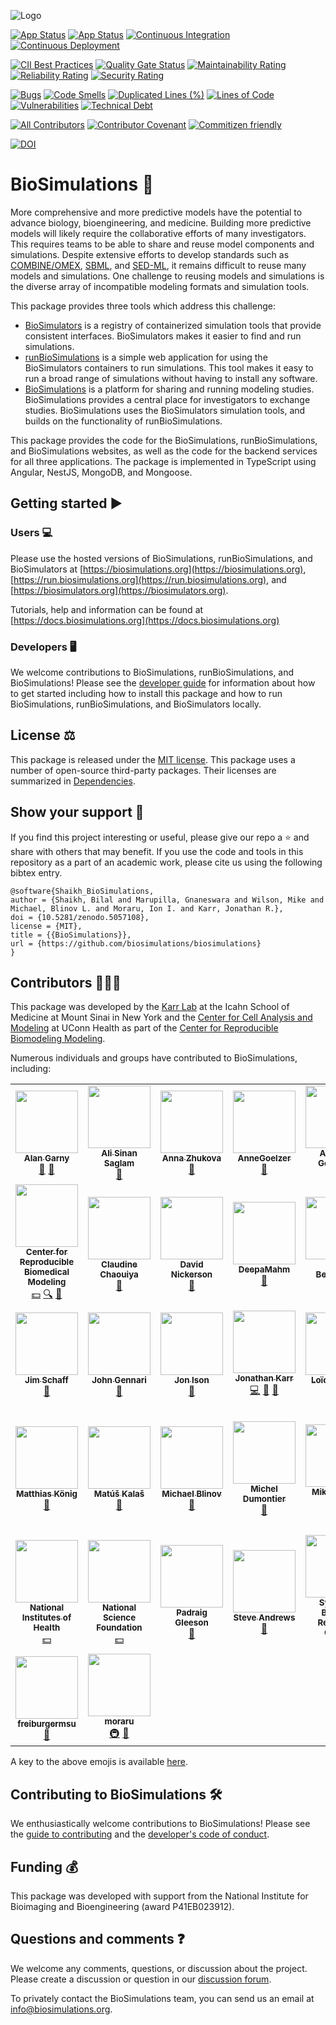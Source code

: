 ![Logo](https://raw.githubusercontent.com/biosimulations/biosimulations/dev/libs/shared/assets/src/assets/images/biosimulations-logo/logo-white.svg)

[![App Status](https://deployment.biosimulations.org/api/badge?name=biosimulations-dev&revision=true)](https://deployment.biosimulations.org/applications/biosimulations-dev)
[![App Status](https://deployment.biosimulations.org/api/badge?name=biosimulations-prod&revision=true)](https://deployment.biosimulations.org/applications/biosimulations-prod)
[![Continuous Integration](https://github.com/biosimulations/biosimulations/workflows/Continuous%20Integration/badge.svg)](https://github.com/biosimulations/biosimulations/actions?query=workflow%3A%22Continuous+Integration%22)
[![Continuous Deployment](https://github.com/biosimulations/biosimulations/workflows/Continuous%20Deployment/badge.svg)](https://github.com/biosimulations/biosimulations/actions?query=workflow%3A%22Continuous+Deployment%22)

[![CII Best Practices](https://bestpractices.coreinfrastructure.org/projects/5204/badge)](https://bestpractices.coreinfrastructure.org/projects/5204)
[![Quality Gate Status](https://sonarcloud.io/api/project_badges/measure?project=biosimulations_biosimulations&metric=alert_status)](https://sonarcloud.io/summary/new_code?id=biosimulations_biosimulations)
[![Maintainability Rating](https://sonarcloud.io/api/project_badges/measure?project=biosimulations_biosimulations&metric=sqale_rating)](https://sonarcloud.io/summary/new_code?id=biosimulations_biosimulations)
[![Reliability Rating](https://sonarcloud.io/api/project_badges/measure?project=biosimulations_biosimulations&metric=reliability_rating)](https://sonarcloud.io/summary/new_code?id=biosimulations_biosimulations)
[![Security Rating](https://sonarcloud.io/api/project_badges/measure?project=biosimulations_biosimulations&metric=security_rating)](https://sonarcloud.io/summary/new_code?id=biosimulations_biosimulations)

[![Bugs](https://sonarcloud.io/api/project_badges/measure?project=biosimulations_biosimulations&metric=bugs)](https://sonarcloud.io/summary/new_code?id=biosimulations_biosimulations)
[![Code Smells](https://sonarcloud.io/api/project_badges/measure?project=biosimulations_biosimulations&metric=code_smells)](https://sonarcloud.io/summary/new_code?id=biosimulations_biosimulations)
[![Duplicated Lines (%)](https://sonarcloud.io/api/project_badges/measure?project=biosimulations_biosimulations&metric=duplicated_lines_density)](https://sonarcloud.io/summary/new_code?id=biosimulations_biosimulations)
[![Lines of Code](https://sonarcloud.io/api/project_badges/measure?project=biosimulations_biosimulations&metric=ncloc)](https://sonarcloud.io/summary/new_code?id=biosimulations_biosimulations)
[![Vulnerabilities](https://sonarcloud.io/api/project_badges/measure?project=biosimulations_biosimulations&metric=vulnerabilities)](https://sonarcloud.io/summary/new_code?id=biosimulations_biosimulations)
[![Technical Debt](https://sonarcloud.io/api/project_badges/measure?project=biosimulations_biosimulations&metric=sqale_index)](https://sonarcloud.io/summary/new_code?id=biosimulations_biosimulations)



[![All Contributors](https://img.shields.io/github/all-contributors/biosimulations/biosimulations/HEAD)](#contributors-)
[![Contributor Covenant](https://img.shields.io/badge/Contributor%20Covenant-1.4-4baaaa.svg)](CODE_OF_CONDUCT.md)
[![Commitizen friendly](https://img.shields.io/badge/commitizen-friendly-brightgreen.svg)](http://commitizen.github.io/cz-cli/)

[![DOI](https://zenodo.org/badge/207730765.svg)](https://zenodo.org/badge/latestdoi/207730765) 

# BioSimulations 🧬

More comprehensive and more predictive models have the potential to advance biology, bioengineering, and medicine. Building more predictive models will likely require the collaborative efforts of many investigators. This requires teams to be able to share and reuse model components and simulations. Despite extensive efforts to develop standards such as [COMBINE/OMEX](https://combinearchive.org/), [SBML](http://sbml.org), and [SED-ML](https://sed-ml.org), it remains difficult to reuse many models and simulations. One challenge to reusing models and simulations is the diverse array of incompatible modeling formats and simulation tools.

This package provides three tools which address this challenge:

- [BioSimulators](https://biosimulators.org) is a registry of containerized simulation tools that provide consistent interfaces. BioSimulators makes it easier to find and run simulations.
- [runBioSimulations](https://run.biosimulations.org) is a simple web application for using the BioSimulators containers to run simulations. This tool makes it easy to run a broad range of simulations without having to install any software.
- [BioSimulations](https://biosimulations.org) is a platform for sharing and running modeling studies. BioSimulations provides a central place for investigators to exchange studies. BioSimulations uses the BioSimulators simulation tools, and builds on the functionality of runBioSimulations.

This package provides the code for the BioSimulations, runBioSimulations, and BioSimulations websites, as well as the code for the backend services for all three applications. The package is implemented in TypeScript using Angular, NestJS, MongoDB, and Mongoose.

## Getting started ▶️

### Users 💻

Please use the hosted versions of BioSimulations, runBioSimulations, and BioSimulators at [https://biosimulations.org](https://biosimulations.org), [https://run.biosimulations.org](https://run.biosimulations.org), and [https://biosimulators.org](https://biosimulators.org).

Tutorials, help and information can be found at [https://docs.biosimulations.org](https://docs.biosimulations.org)

### Developers 🖥️

We welcome contributions to BioSimulations, runBioSimulations, and BioSimulations! Please see the [developer guide](https://docs.biosimulations.org/developers) for information about how to get started including how to install this package and how to run BioSimulations, runBioSimulations, and BioSimulators locally.

## License ⚖️

This package is released under the [MIT license](./License.md). This package uses a number of open-source third-party packages. Their licenses are summarized in [Dependencies](./about/Dependencies).

## Show your support 🤝

If you find this project interesting or useful, please give our repo a ⭐ and share with others that may benefit. If you use the code and tools in this repository as a part of an academic work, please cite us using the following bibtex entry. 

```
@software{Shaikh_BioSimulations,
author = {Shaikh, Bilal and Marupilla, Gnaneswara and Wilson, Mike and Michael, Blinov L. and Moraru, Ion I. and Karr, Jonathan R.},
doi = {10.5281/zenodo.5057108},
license = {MIT},
title = {{BioSimulations}},
url = {https://github.com/biosimulations/biosimulations}
}
```

## Contributors 🧑‍🤝‍🧑

This package was developed by the [Karr Lab](https://www.karrlab.org) at the Icahn School of Medicine at Mount Sinai in New York and the [Center for Cell Analysis and Modeling](https://health.uconn.edu/cell-analysis-modeling/) at UConn Health as part of the [Center for Reproducible Biomodeling Modeling](https://reproduciblebiomodels.org).

Numerous individuals and groups have contributed to BioSimulations, including:     

<!-- ALL-CONTRIBUTORS-LIST:START - Do not remove or modify this section -->
<!-- prettier-ignore-start -->
<!-- markdownlint-disable -->
<table>
  <tr>
    <td align="center"><a href="https://hellix.com/Alan/"><img src="https://avatars.githubusercontent.com/u/602265?v=4?s=100" width="100px;" alt=""/><br /><sub><b>Alan Garny</b></sub></a><br /><a href="#ideas-agarny" title="Ideas, Planning, & Feedback">🤔</a> <a href="#data-agarny" title="Data">🔣</a></td>
    <td align="center"><a href="https://github.com/ASinanSaglam"><img src="https://avatars.githubusercontent.com/u/11724447?v=4?s=100" width="100px;" alt=""/><br /><sub><b>Ali Sinan Saglam</b></sub></a><br /><a href="#data-ASinanSaglam" title="Data">🔣</a></td>
    <td align="center"><a href="https://research.pasteur.fr/en/member/anna-zhukova"><img src="https://avatars.githubusercontent.com/u/10465838?v=4?s=100" width="100px;" alt=""/><br /><sub><b>Anna Zhukova</b></sub></a><br /><a href="#data-annazhukova" title="Data">🔣</a></td>
    <td align="center"><a href="https://github.com/AnneGoelzer"><img src="https://avatars.githubusercontent.com/u/32333634?v=4?s=100" width="100px;" alt=""/><br /><sub><b>AnneGoelzer</b></sub></a><br /><a href="#data-AnneGoelzer" title="Data">🔣</a></td>
    <td align="center"><a href="https://www.mountsinai.org/profiles/arthur-p-goldberg"><img src="https://avatars.githubusercontent.com/u/33882?v=4?s=100" width="100px;" alt=""/><br /><sub><b>Arthur P Goldberg</b></sub></a><br /><a href="#ideas-artgoldberg" title="Ideas, Planning, & Feedback">🤔</a></td>
    <td align="center"><a href="http://aurelien.naldi.info/"><img src="https://avatars.githubusercontent.com/u/250984?v=4?s=100" width="100px;" alt=""/><br /><sub><b>Aurélien Naldi</b></sub></a><br /><a href="#data-aurelien-naldi" title="Data">🔣</a></td>
    <td align="center"><a href="http://bshaikh.com"><img src="https://avatars.githubusercontent.com/u/32490144?v=4?s=100" width="100px;" alt=""/><br /><sub><b>Bilal Shaikh</b></sub></a><br /><a href="https://github.com/biosimulations/biosimulations/commits?author=bilalshaikh42" title="Code">💻</a> <a href="https://github.com/biosimulations/biosimulations/commits?author=bilalshaikh42" title="Documentation">📖</a> <a href="#infra-bilalshaikh42" title="Infrastructure (Hosting, Build-Tools, etc)">🚇</a></td>
  </tr>
  <tr>
    <td align="center"><a href="https://reproduciblebiomodels.org"><img src="https://avatars.githubusercontent.com/u/70044163?v=4?s=100" width="100px;" alt=""/><br /><sub><b>Center for Reproducible Biomedical Modeling</b></sub></a><br /><a href="#financial-reproducible-biomedical-modeling" title="Financial">💵</a> <a href="#fundingFinding-reproducible-biomedical-modeling" title="Funding Finding">🔍</a> <a href="#projectManagement-reproducible-biomedical-modeling" title="Project Management">📆</a></td>
    <td align="center"><a href="https://claudine-chaouiya.pedaweb.univ-amu.fr/index.html"><img src="https://avatars.githubusercontent.com/u/40125033?v=4?s=100" width="100px;" alt=""/><br /><sub><b>Claudine Chaouiya</b></sub></a><br /><a href="#data-chaouiya" title="Data">🔣</a></td>
    <td align="center"><a href="http://about.me/david.nickerson"><img src="https://avatars.githubusercontent.com/u/811244?v=4?s=100" width="100px;" alt=""/><br /><sub><b>David Nickerson</b></sub></a><br /><a href="#ideas-nickerso" title="Ideas, Planning, & Feedback">🤔</a></td>
    <td align="center"><a href="https://github.com/DeepaMahm"><img src="https://avatars.githubusercontent.com/u/29662579?v=4?s=100" width="100px;" alt=""/><br /><sub><b>DeepaMahm</b></sub></a><br /><a href="https://github.com/biosimulations/biosimulations/issues?q=author%3ADeepaMahm" title="Bug reports">🐛</a></td>
    <td align="center"><a href="https://github.com/fbergmann"><img src="https://avatars.githubusercontent.com/u/949059?v=4?s=100" width="100px;" alt=""/><br /><sub><b>Frank Bergmann</b></sub></a><br /><a href="#ideas-fbergmann" title="Ideas, Planning, & Feedback">🤔</a></td>
    <td align="center"><a href="http://gmarupilla.com"><img src="https://avatars.githubusercontent.com/u/53095348?v=4?s=100" width="100px;" alt=""/><br /><sub><b>GMarupilla</b></sub></a><br /><a href="https://github.com/biosimulations/biosimulations/commits?author=gmarupilla" title="Code">💻</a></td>
    <td align="center"><a href="http://www.sys-bio.org/"><img src="https://avatars.githubusercontent.com/u/1054990?v=4?s=100" width="100px;" alt=""/><br /><sub><b>Herbert Sauro</b></sub></a><br /><a href="#ideas-hsauro" title="Ideas, Planning, & Feedback">🤔</a></td>
  </tr>
  <tr>
    <td align="center"><a href="http://vcell.org"><img src="https://avatars.githubusercontent.com/u/20616724?v=4?s=100" width="100px;" alt=""/><br /><sub><b>Jim Schaff</b></sub></a><br /><a href="#ideas-jcschaff" title="Ideas, Planning, & Feedback">🤔</a></td>
    <td align="center"><a href="https://github.com/jhgennari"><img src="https://avatars.githubusercontent.com/u/2684850?v=4?s=100" width="100px;" alt=""/><br /><sub><b>John Gennari</b></sub></a><br /><a href="#ideas-jhgennari" title="Ideas, Planning, & Feedback">🤔</a></td>
    <td align="center"><a href="https://github.com/joncison"><img src="https://avatars.githubusercontent.com/u/1506863?v=4?s=100" width="100px;" alt=""/><br /><sub><b>Jon Ison</b></sub></a><br /><a href="#data-joncison" title="Data">🔣</a></td>
    <td align="center"><a href="https://www.karrlab.org"><img src="https://avatars.githubusercontent.com/u/2848297?v=4?s=100" width="100px;" alt=""/><br /><sub><b>Jonathan Karr</b></sub></a><br /><a href="https://github.com/biosimulations/biosimulations/commits?author=jonrkarr" title="Code">💻</a> <a href="https://github.com/biosimulations/biosimulations/commits?author=jonrkarr" title="Documentation">📖</a> <a href="#design-jonrkarr" title="Design">🎨</a></td>
    <td align="center"><a href="http://loicpauleve.name/"><img src="https://avatars.githubusercontent.com/u/228657?v=4?s=100" width="100px;" alt=""/><br /><sub><b>Loïc Paulevé</b></sub></a><br /><a href="#data-pauleve" title="Data">🔣</a></td>
    <td align="center"><a href="https://github.com/luciansmith"><img src="https://avatars.githubusercontent.com/u/1736150?v=4?s=100" width="100px;" alt=""/><br /><sub><b>Lucian Smith</b></sub></a><br /><a href="#ideas-luciansmith" title="Ideas, Planning, & Feedback">🤔</a></td>
    <td align="center"><a href="https://uk.linkedin.com/in/manuelbernal"><img src="https://avatars.githubusercontent.com/u/8855107?v=4?s=100" width="100px;" alt=""/><br /><sub><b>Manuel Bernal Llinares</b></sub></a><br /><a href="#data-mbdebian" title="Data">🔣</a></td>
  </tr>
  <tr>
    <td align="center"><a href="https://livermetabolism.com/"><img src="https://avatars.githubusercontent.com/u/900538?v=4?s=100" width="100px;" alt=""/><br /><sub><b>Matthias König</b></sub></a><br /><a href="#ideas-matthiaskoenig" title="Ideas, Planning, & Feedback">🤔</a></td>
    <td align="center"><a href="https://orcid.org/0000-0002-1509-4981"><img src="https://avatars.githubusercontent.com/u/992660?v=4?s=100" width="100px;" alt=""/><br /><sub><b>Matúš Kalaš</b></sub></a><br /><a href="#data-matuskalas" title="Data">🔣</a></td>
    <td align="center"><a href="https://github.com/vcellmike"><img src="https://avatars.githubusercontent.com/u/29076280?v=4?s=100" width="100px;" alt=""/><br /><sub><b>Michael Blinov</b></sub></a><br /><a href="#ideas-vcellmike" title="Ideas, Planning, & Feedback">🤔</a></td>
    <td align="center"><a href="http://dumontierlab.com/"><img src="https://avatars.githubusercontent.com/u/993852?v=4?s=100" width="100px;" alt=""/><br /><sub><b>Michel Dumontier</b></sub></a><br /><a href="#data-micheldumontier" title="Data">🔣</a></td>
    <td align="center"><a href="https://hpc.uchc.edu"><img src="https://avatars.githubusercontent.com/u/400595?v=4?s=100" width="100px;" alt=""/><br /><sub><b>Mike Wilson</b></sub></a><br /><a href="#infra-mpw6" title="Infrastructure (Hosting, Build-Tools, etc)">🚇</a></td>
    <td align="center"><a href="http://modeldb.yale.edu/"><img src="https://avatars.githubusercontent.com/u/38667483?v=4?s=100" width="100px;" alt=""/><br /><sub><b>ModelDB</b></sub></a><br /><a href="#data-ModelDBRepository" title="Data">🔣</a></td>
    <td align="center"><a href="http://www.nibib.nih.gov/"><img src="https://avatars.githubusercontent.com/u/12418167?v=4?s=100" width="100px;" alt=""/><br /><sub><b>National Institute of Biomedical Imaging and Bioengineering</b></sub></a><br /><a href="#financial-NIBIB" title="Financial">💵</a></td>
  </tr>
  <tr>
    <td align="center"><a href="https://nih.gov/"><img src="https://avatars.githubusercontent.com/u/52710462?v=4?s=100" width="100px;" alt=""/><br /><sub><b>National Institutes of Health</b></sub></a><br /><a href="#financial-NIHGOV" title="Financial">💵</a></td>
    <td align="center"><a href="https://nsf.gov/"><img src="https://avatars.githubusercontent.com/u/23663503?v=4?s=100" width="100px;" alt=""/><br /><sub><b>National Science Foundation</b></sub></a><br /><a href="#financial-NSF-open" title="Financial">💵</a></td>
    <td align="center"><a href="http://www.opensourcebrain.org/"><img src="https://avatars.githubusercontent.com/u/1556687?v=4?s=100" width="100px;" alt=""/><br /><sub><b>Padraig Gleeson</b></sub></a><br /><a href="#data-pgleeson" title="Data">🔣</a></td>
    <td align="center"><a href="http://www.smoldyn.org/"><img src="https://avatars.githubusercontent.com/u/33039297?v=4?s=100" width="100px;" alt=""/><br /><sub><b>Steve Andrews</b></sub></a><br /><a href="#data-ssandrews" title="Data">🔣</a></td>
    <td align="center"><a href="http://systemsbiology.ucsd.edu/"><img src="https://avatars.githubusercontent.com/u/4237829?v=4?s=100" width="100px;" alt=""/><br /><sub><b>Systems Biology Research Group</b></sub></a><br /><a href="#data-SBRG" title="Data">🔣</a></td>
    <td align="center"><a href="https://github.com/abulovic"><img src="https://avatars.githubusercontent.com/u/1510530?v=4?s=100" width="100px;" alt=""/><br /><sub><b>abulovic</b></sub></a><br /><a href="#data-abulovic" title="Data">🔣</a></td>
    <td align="center"><a href="https://github.com/cjmyers"><img src="https://avatars.githubusercontent.com/u/3507191?v=4?s=100" width="100px;" alt=""/><br /><sub><b>cjmyers</b></sub></a><br /><a href="#ideas-cjmyers" title="Ideas, Planning, & Feedback">🤔</a></td>
  </tr>
  <tr>
    <td align="center"><a href="https://thesustainablevegan.org/"><img src="https://avatars.githubusercontent.com/u/60083977?v=4?s=100" width="100px;" alt=""/><br /><sub><b>freiburgermsu</b></sub></a><br /><a href="https://github.com/biosimulations/biosimulations/commits?author=freiburgermsu" title="Documentation">📖</a></td>
    <td align="center"><a href="https://github.com/moraru"><img src="https://avatars.githubusercontent.com/u/7397814?v=4?s=100" width="100px;" alt=""/><br /><sub><b>moraru</b></sub></a><br /><a href="#infra-moraru" title="Infrastructure (Hosting, Build-Tools, etc)">🚇</a> <a href="#ideas-moraru" title="Ideas, Planning, & Feedback">🤔</a></td>
  </tr>
</table>

<!-- markdownlint-restore -->
<!-- prettier-ignore-end -->

<!-- ALL-CONTRIBUTORS-LIST:END -->
A key to the above emojis is available [here](https://allcontributors.org/docs/en/emoji-key).


## Contributing to BioSimulations 🛠️
We enthusiastically welcome contributions to BioSimulations! Please see the [guide to contributing](docs/CONTRIBUTING.md) and the [developer's code of conduct](docs/CODE_OF_CONDUCT.md).

## Funding 💰

This package was developed with support from the National Institute for Bioimaging and Bioengineering (award P41EB023912).

## Questions and comments ❓

We welcome any comments, questions, or discussion about the project. Please create a discussion or question in our [discussion forum](https://github.com/biosimulations/biosimulations/discussions).

To privately contact the BioSimulations team, you can send us an email at [info@biosimulations.org](mailto:info@biosimulations.org).
